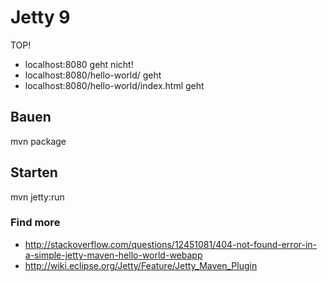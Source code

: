 # Jetty 9

TOP!

* localhost:8080 geht nicht!
* localhost:8080/hello-world/ geht
* localhost:8080/hello-world/index.html geht

## Bauen
mvn package

## Starten
mvn jetty:run

### Find more
* http://stackoverflow.com/questions/12451081/404-not-found-error-in-a-simple-jetty-maven-hello-world-webapp
* http://wiki.eclipse.org/Jetty/Feature/Jetty_Maven_Plugin
